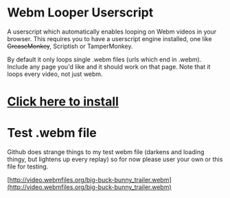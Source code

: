 # Webm Looper Userscript

A userscript which automatically enables looping on Webm videos in your browser.
This requires you to have a userscript engine installed, one like ~~GreaseMonkey~~, Scriptish or TamperMonkey.

By default it only loops single .webm files (urls which end in .webm). Include any page you'd like and it should work on that page. Note that it loops every video, not just webm.

# [Click here to install](https://github.com/WhatIsThisImNotGoodWithComputers/webm-looper-userscript/raw/master/webm-looper.user.js)

# Test .webm file

Github does strange things to my test webm file (darkens and loading thingy, but lightens up every replay) so for now please user your own or this file for testing.

[http://video.webmfiles.org/big-buck-bunny_trailer.webm](http://video.webmfiles.org/big-buck-bunny_trailer.webm)
